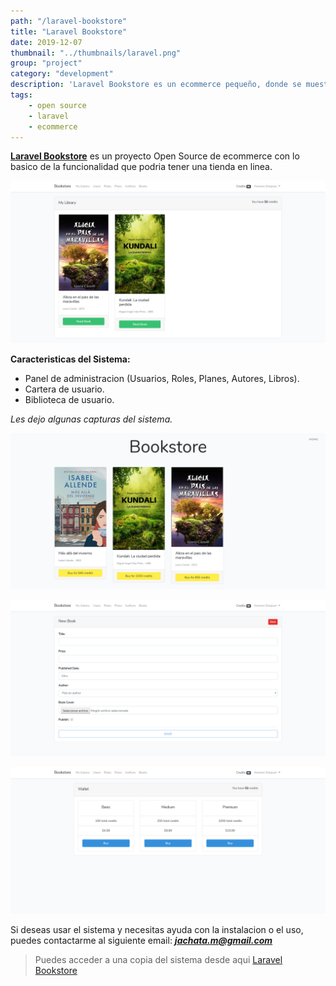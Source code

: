 ```yaml
---
path: "/laravel-bookstore"
title: "Laravel Bookstore"
date: 2019-12-07
thumbnail: "../thumbnails/laravel.png"
group: "project"
category: "development"
description: 'Laravel Bookstore es un ecommerce pequeño, donde se muestra lo basico para una tienda online.'
tags:
    - open source
    - laravel
    - ecommerce
---
```


**<a href="https://github.com/dcyar/bookstore" target="_blank">Laravel Bookstore</a>** es un proyecto Open Source de ecommerce con lo basico de la funcionalidad que podria tener una tienda en linea.

![OREC-EX Dashboard](./backend.png)

**Caracteristicas del Sistema:**
- Panel de administracion (Usuarios, Roles, Planes, Autores, Libros).
- Cartera de usuario.
- Biblioteca de usuario.

*Les dejo algunas capturas del sistema.*

![OREC-EX Login](./frontend.png)

![OREC-EX Login](./new-book.png)

![OREC-EX Login](./wallet.png)

Si deseas usar el sistema y necesitas ayuda con la instalacion o el uso, puedes contactarme al siguiente email: ***jachata.m@gmail.com***

> Puedes acceder a una copia del sistema desde aqui <a href="https://github.com/dcyar/bookstore" target="_blank">Laravel Bookstore</a>
